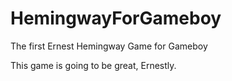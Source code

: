 # HemingwayForGameboy
The first Ernest Hemingway Game for Gameboy


This game is going to be great, Ernestly.
